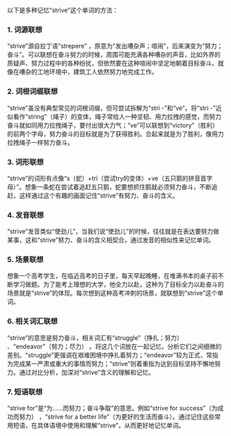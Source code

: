 以下是多种记忆“strive”这个单词的方法：

### 1. 词源联想
“strive”源自拉丁语“strepere” ，原意为“发出嘈杂声；喧闹”，后来演变为“努力；奋斗”。可以联想在奋斗努力的时候，周围可能充满各种嘈杂的声音，比如外界的质疑声、努力过程中的各种纷扰，但依然要在这种喧闹中坚定地朝着目标奋斗。就像在嘈杂的工地环境中，建筑工人依然努力地完成工作。

### 2. 词根词缀联想
“strive”虽没有典型常见的词根词缀，但可尝试拆解为“stri -”和“ve”。将“stri -”近似看作“string”（绳子）的变体，绳子常给人一种坚韧、用力拉拽的感觉，而努力奋斗就如同用力拉拽绳子，要付出很大力气；“ve”可以联想到“victory”（胜利）的前两个字母，努力奋斗的目标就是为了获得胜利。合起来就是为了胜利，像用力拉拽绳子一样努力奋斗。

### 3. 词形联想
“strive”的词形有点像“s（蛇）+tri（尝试try的变体）+ve（五只鹅的拼音首字母）”。想象一条蛇在尝试着追赶五只鹅，蛇要想抓住鹅就必须努力奋斗，不断追赶，这样通过这个有趣的画面记住“strive”有努力、奋斗的含义。

### 4. 发音联想
“strive”发音类似“使劲儿”，当我们说“使劲儿”的时候，往往就是在表达要努力做某事，这和“strive”努力、奋斗的含义相契合，通过发音的相似性来记忆单词。

### 5. 场景联想
想象一个高考学生，在临近高考的日子里，每天早起晚睡，在堆满书本的桌子前不断学习做题。为了能考上理想的大学，他全力以赴，这种为了目标全力以赴奋斗的场景就是“strive”的体现。每次想到这种高考冲刺的场景，就联想到“strive”这个单词。

### 6. 相关词汇联想
“strive”的意思是努力奋斗，相关词汇有“struggle”（挣扎；努力） 、“endeavor”（努力；尽力） 。将这几个词放在一起记忆，分析它们之间细微的差别。“struggle”更强调在艰难困境中挣扎着努力；“endeavor”较为正式，常指为完成某一严肃或重大的事情而努力；“strive”则着重指为达到目标坚持不懈地努力。通过对比分析，加深对“strive”含义的理解和记忆。

### 7. 短语联想
“strive for”是“为……而努力；奋斗争取”的意思。例如“strive for success”（为成功而努力） ，“strive for a better life”（为更好的生活而奋斗）。通过记住这些常用短语，在具体语境中使用和理解“strive”，从而更好地记忆单词。 